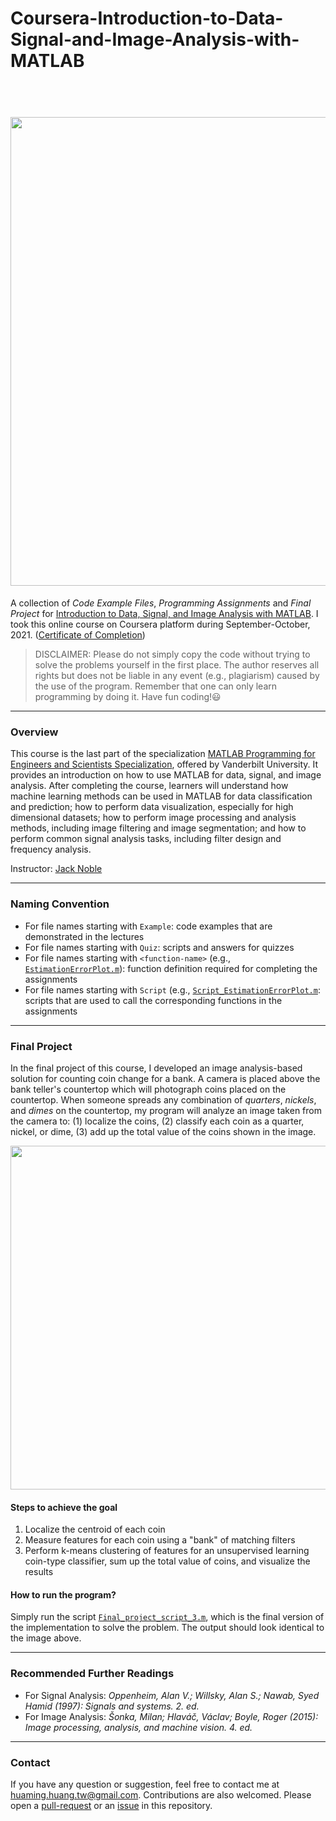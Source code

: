 Coursera-Introduction-to-Data-Signal-and-Image-Analysis-with-MATLAB
===================================================================

<h1 align="center">
  <br>
  <a href="https://www.coursera.org/account/accomplishments/specialization/certificate/C6WLL6S9ETED"><img src="https://user-images.githubusercontent.com/43208378/138588622-b638d120-819b-4af5-b470-625ecb7d04fe.png" width="750"></a>
  <br>
</h1>

<tr>
<td>
A collection of <i>Code Example Files</i>, <i>Programming Assignments</i> and <i>Final Project</i> for <a href="https://www.coursera.org/learn/matlab-image-processing">Introduction to Data, Signal, and Image Analysis with MATLAB</a>.
I took this online course on Coursera platform during September-October, 2021. (<a href="https://www.coursera.org/account/accomplishments/certificate/EAAHRSKXQR7A">Certificate of Completion</a>)
</td>
</tr>
</table>

> DISCLAIMER: Please do not simply copy the code without trying to solve the problems yourself in the first place. The author reserves all rights but does not be liable in any event (e.g., plagiarism) caused by the use of the program. Remember that one can only learn programming by doing it. Have fun coding!😃

---

### Overview
This course is the last part of the specialization [MATLAB Programming for Engineers and Scientists Specialization](https://www.coursera.org/specializations/matlab-programming-engineers-scientists), offered by Vanderbilt University.
It provides an introduction on how to use MATLAB for data, signal, and image analysis. After completing the course, learners will understand how machine learning methods can be used in MATLAB for data classification and prediction; 
how to perform data visualization, especially for high dimensional datasets; how to perform image processing and analysis methods, including image filtering and image segmentation; 
and how to perform common signal analysis tasks, including filter design and frequency analysis.

Instructor: [Jack Noble](https://www.coursera.org/instructor/jacknoble)

---

### Naming Convention

- For file names starting with `Example`: code examples that are demonstrated in the lectures
- For file names starting with `Quiz`: scripts and answers for quizzes
- For file names starting with `<function-name>` (e.g., [`EstimationErrorPlot.m`](./1-Data_Analysis/6-Data_Prediction/EstimationErrorPlot.m)): function definition required for completing the assignments
- For file names starting with `Script` (e.g., [`Script_EstimationErrorPlot.m`](./1-Data_Analysis/6-Data_Prediction/Script_EstimationErrorPlot.m): scripts that are used to call the corresponding functions in the assignments

---

### Final Project

In the final project of this course, I developed an image analysis-based solution for counting coin change for a bank.
A camera is placed above the bank teller's countertop which will photograph coins placed on the countertop.
When someone spreads any combination of *quarters*, *nickels*, and *dimes* on the countertop, my program will analyze an image taken from the camera to:
(1) localize the coins, (2) classify each coin as a quarter, nickel, or dime, (3) add up the total value of the coins shown in the image.

<p align="center">
  <img width="550" src="https://user-images.githubusercontent.com/43208378/138589111-2280989e-2db0-4267-9620-12e43ab7b4db.png">
</p>

#### Steps to achieve the goal

1. Localize the centroid of each coin 
2. Measure features for each coin using a "bank" of matching filters 
3. Perform k-means clustering of features for an unsupervised learning coin-type classifier, sum up the total value of coins, and visualize the results

#### How to run the program?
Simply run the script [`Final_project_script_3.m`](./Final_Project/Final_project_script_3.m), which is the final version of the implementation to solve the problem. The output should look identical to the image above. 

---

### Recommended Further Readings
- For Signal Analysis: *Oppenheim, Alan V.; Willsky, Alan S.; Nawab, Syed Hamid (1997): Signals and systems. 2. ed.*
- For Image Analysis: *Šonka, Milan; Hlaváč, Václav; Boyle, Roger (2015): Image processing, analysis, and machine vision. 4. ed.*

---

### Contact
If you have any question or suggestion, feel free to contact me at huaming.huang.tw@gmail.com. Contributions are also welcomed. Please open a [pull-request](https://github.com/hmhuang0501/Coursera-Introduction-to-Data-Signal-and-Image-Analysis-with-MATLAB/compare) or an [issue](https://github.com/hmhuang0501/Coursera-Introduction-to-Data-Signal-and-Image-Analysis-with-MATLAB/issues/new) in this repository. 
